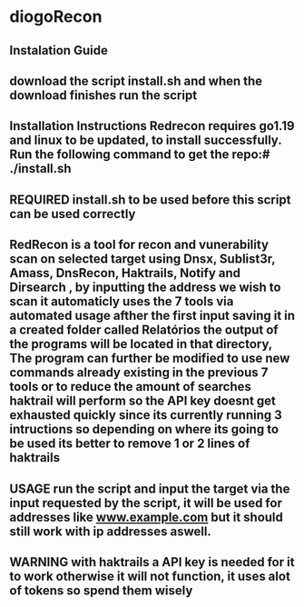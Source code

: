 # diogoRecon

Instalation Guide
---------------------------------------------------------------------------------------
download the script install.sh and when the download finishes run the script
---------------------------------------------------------------------------------------
Installation Instructions Redrecon requires go1.19 and linux to be updated, to install successfully. Run the following command to get the repo:# ./install.sh
---------------------------------------------------------------------------------------
REQUIRED install.sh to be used before this script can be used correctly
---------------------------------------------------------------------------------------
RedRecon is a tool for recon and vunerability scan on selected target using Dnsx, Sublist3r, Amass, DnsRecon, Haktrails, Notify and Dirsearch , by inputting the address we wish to scan it automaticly uses the 7 tools via automated usage afther the first input saving it in a created folder called Relatórios the output of the programs will be located in that directory, The program can further be modified to use new commands already existing in the previous 7 tools or to reduce the amount of searches haktrail will perform so the API key doesnt get exhausted quickly since its currently running 3 intructions so depending on where its going to be used its better to remove 1 or 2 lines of haktrails
---------------------------------------------------------------------------------------
USAGE run the script and input the target via the input requested by the script, it will be used for addresses like www.example.com but it should still work with ip addresses aswell.
---------------------------------------------------------------------------------------
WARNING with haktrails a API key is needed for it to work otherwise it will not function, it uses alot of tokens so spend them wisely
---------------------------------------------------------------------------------------

